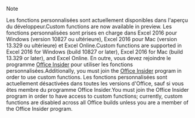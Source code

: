 > [!NOTE]
> <span data-ttu-id="a5ca5-101">Les fonctions personnalisées sont actuellement disponibles dans l'aperçu du développeur.</span><span class="sxs-lookup"><span data-stu-id="a5ca5-101">Custom functions are now available in preview.</span></span> <span data-ttu-id="a5ca5-102">Les fonctions personnalisées sont prises en charge dans Excel 2016 pour Windows (version 10827 ou ultérieure), Excel 2016 pour Mac (version 13.329 ou ultérieure) et Excel Online.</span><span class="sxs-lookup"><span data-stu-id="a5ca5-102">Custom functions are supported in Excel 2016 for Windows (build 10827 or later), Excel 2016 for Mac (build 13.329 or later), and Excel Online.</span></span> <span data-ttu-id="a5ca5-103">En outre, vous devez rejoindre le programme [Office Insider](https://products.office.com/office-insider) pour utiliser les fonctions personnalisées.</span><span class="sxs-lookup"><span data-stu-id="a5ca5-103">Additionally, you must join the [Office Insider](https://products.office.com/office-insider) program in order to use custom functions.</span></span> <span data-ttu-id="a5ca5-104">Les fonctions personnalisées sont actuellement désactivées dans toutes les versions d'Office, sauf si vous êtes membre du programme Office Insider.</span><span class="sxs-lookup"><span data-stu-id="a5ca5-104">You must join the Office Insider program in order to have access to custom functions; currently, custom functions are disabled across all Office builds unless you are a member of the Office Insider program.</span></span>